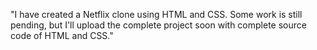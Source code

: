 "I have created a Netflix clone using HTML and CSS. Some work is still pending, but I'll upload the complete project soon with complete source code of HTML and CSS."
